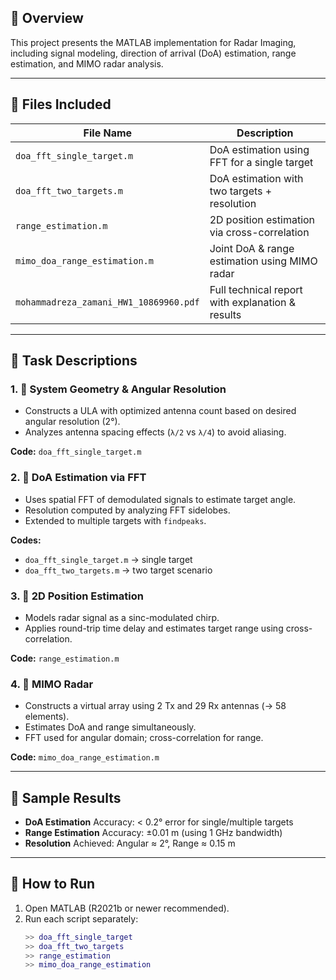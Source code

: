 ## 🧠 Overview

This project presents the MATLAB implementation for Radar Imaging, including signal modeling, direction of arrival (DoA) estimation, range estimation, and MIMO radar analysis.

---

## 📁 Files Included

| File Name                            | Description                                      |
|-------------------------------------|--------------------------------------------------|
| `doa_fft_single_target.m`           | DoA estimation using FFT for a single target     |
| `doa_fft_two_targets.m`             | DoA estimation with two targets + resolution     |
| `range_estimation.m`                | 2D position estimation via cross-correlation     |
| `mimo_doa_range_estimation.m`       | Joint DoA & range estimation using MIMO radar    |
| `mohammadreza_zamani_HW1_10869960.pdf` | Full technical report with explanation & results |

---

## 📌 Task Descriptions

### 1. 📐 System Geometry & Angular Resolution

- Constructs a ULA with optimized antenna count based on desired angular resolution (2°).
- Analyzes antenna spacing effects (`λ/2` vs `λ/4`) to avoid aliasing.

**Code:** `doa_fft_single_target.m`

### 2. 🎯 DoA Estimation via FFT

- Uses spatial FFT of demodulated signals to estimate target angle.
- Resolution computed by analyzing FFT sidelobes.
- Extended to multiple targets with `findpeaks`.

**Codes:**  
- `doa_fft_single_target.m` → single target  
- `doa_fft_two_targets.m` → two target scenario

### 3. 📏 2D Position Estimation

- Models radar signal as a sinc-modulated chirp.
- Applies round-trip time delay and estimates target range using cross-correlation.

**Code:** `range_estimation.m`

### 4. 🧠 MIMO Radar

- Constructs a virtual array using 2 Tx and 29 Rx antennas (→ 58 elements).
- Estimates DoA and range simultaneously.
- FFT used for angular domain; cross-correlation for range.

**Code:** `mimo_doa_range_estimation.m`

---

## 🧪 Sample Results

- **DoA Estimation** Accuracy: < 0.2° error for single/multiple targets
- **Range Estimation** Accuracy: ±0.01 m (using 1 GHz bandwidth)
- **Resolution** Achieved: Angular ≈ 2°, Range ≈ 0.15 m

---

## 🚀 How to Run

1. Open MATLAB (R2021b or newer recommended).
2. Run each script separately:
   ```matlab
   >> doa_fft_single_target
   >> doa_fft_two_targets
   >> range_estimation
   >> mimo_doa_range_estimation
